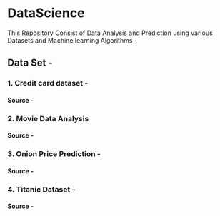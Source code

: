 # DataScience
This Repository Consist of Data Analysis and Prediction using various Datasets and Machine learning Algorithms - 

## Data Set - 
### 1. Credit card dataset - 
   #### Source - 
### 2. Movie Data Analysis 
   #### Source - 
### 3. Onion Price Prediction - 
   #### Source - 
### 4. Titanic Dataset - 
   #### Source - 

